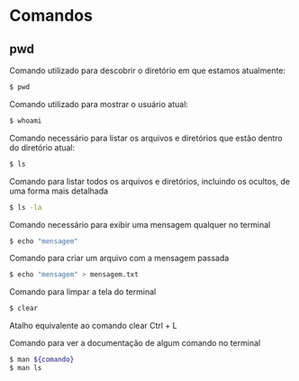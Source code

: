 # Comandos

## pwd

Comando utilizado para descobrir o diretório em que estamos atualmente:

```sh
$ pwd
```

Comando utilizado para mostrar o usuário atual:

```sh
$ whoami
```

Comando necessário para listar os arquivos e diretórios que estão dentro do diretório atual:

```sh
$ ls
```

Comando para listar todos os arquivos e diretórios, incluindo os ocultos, de uma forma mais detalhada

```sh
$ ls -la
```

Comando necessário para exibir uma mensagem qualquer no terminal

```sh
$ echo "mensagem"
```

Comando para criar um arquivo com a mensagem passada

```sh
$ echo "mensagem" > mensagem.txt
```

Comando para limpar a tela do terminal

```sh
$ clear
```

Atalho equivalente ao comando clear
Ctrl + L

Comando para ver a documentação de algum comando no terminal

```sh
$ man ${comando}
$ man ls
```
